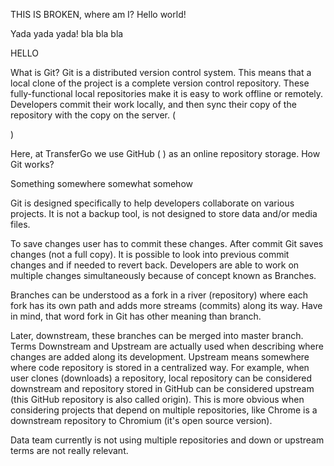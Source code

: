 THIS IS BROKEN, where am I?
Hello world!

Yada yada yada! 
bla bla bla

HELLO

What is Git?
Git is a distributed version control system. This means that a local clone of the project is a complete version control repository. These fully-functional local repositories make it is easy to work offline or remotely. Developers commit their work locally, and then sync their copy of the repository with the copy on the server. ( 

 )

Here, at TransferGo we use GitHub (
) as an online repository storage.
How Git works?



Something somewhere somewhat somehow 

Git is designed specifically to help developers collaborate on various projects. It is not a backup tool, is not designed to store data and/or media files.

To save changes user has to commit these changes. After commit Git saves changes (not a full copy). It is possible to look into previous commit changes and if needed to revert back. Developers are able to work on multiple changes simultaneously because of concept known as Branches.

Branches can be understood as a fork in a river (repository) where each fork has its own path and adds more streams (commits) along its way. Have in mind, that word fork in Git has other meaning than branch.

Later, downstream, these branches can be merged into master branch. Terms Downstream and Upstream are actually used when describing where changes are added along its development. Upstream means somewhere where code repository is stored in a centralized way. For example, when user clones (downloads) a repository, local repository can be considered downstream and repository stored in GitHub can be considered upstream (this GitHub repository is also called origin). This is more obvious when considering projects that depend on multiple repositories, like Chrome is a downstream repository to Chromium (it's open source version).

Data team currently is not using multiple repositories and down or upstream terms are not really relevant.
